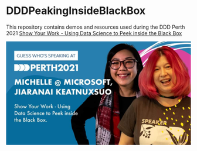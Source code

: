 # DDDPeakingInsideBlackBox

This repository contains demos and resources used during the DDD Perth 2021
[Show Your Work - Using Data Science to Peek inside the Black Box](https://dddperth.com/agenda?sessionId=cf16b808-ac70-463a-90cc-512b68042962)

![alt text](https://github.com/Keatnuxsuo/DDDPeakingInsideBlackBox/blob/add-demos/MichelleJiaDDD2021.jfif?raw=true)
